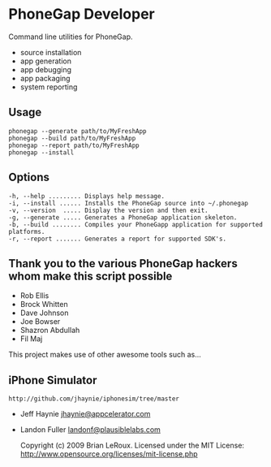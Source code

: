PhoneGap Developer 
===
Command line utilities for PhoneGap.

- source installation
- app generation
- app debugging
- app packaging
- system reporting

Usage
---
	phonegap --generate path/to/MyFreshApp 
	phonegap --build path/to/MyFreshApp
	phonegap --report path/to/MyFreshApp
	phonegap --install
	
Options
---
	-h, --help ......... Displays help message.
	-i, --install ...... Installs the PhoneGap source into ~/.phonegap
	-v, --version  ..... Display the version and then exit.
	-g, --generate ..... Generates a PhoneGap application skeleton. 
	-b, --build ........ Compiles your PhoneGapp application for supported platforms.
	-r, --report ....... Generates a report for supported SDK's.

Thank you to the various PhoneGap hackers whom make this script possible 
---

- Rob Ellis
- Brock Whitten
- Dave Johnson
- Joe Bowser
- Shazron Abdullah 
- Fil Maj

This project makes use of other awesome tools such as...

iPhone Simulator
---
	http://github.com/jhaynie/iphonesim/tree/master
	
- Jeff Haynie <jhaynie@appcelerator.com>
- Landon Fuller <landonf@plausiblelabs.com>

	Copyright (c) 2009 Brian LeRoux. Licensed under the MIT License: http://www.opensource.org/licenses/mit-license.php